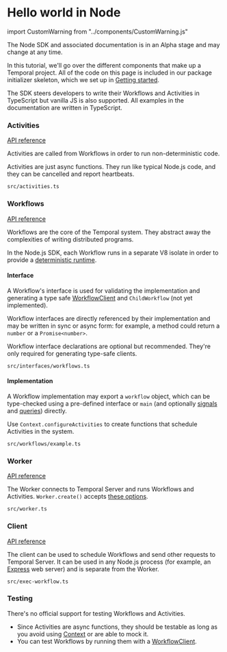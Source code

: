 # Hello world in Node

import CustomWarning from "../components/CustomWarning.js"

<CustomWarning>

The Node SDK and associated documentation is in an Alpha stage and may change at any time.

</CustomWarning>

In this tutorial, we'll go over the different components that make up a Temporal project.
All of the code on this page is included in our package initializer skeleton, which we set up in [Getting started](/docs/node/getting-started).

The SDK steers developers to write their Workflows and Activities in TypeScript but vanilla JS is also supported. All examples in the documentation are written in TypeScript.

### Activities

[API reference](https://nodejs.temporal.io/api/namespaces/activity)

Activities are called from Workflows in order to run non-deterministic code.

Activities are just async functions. They run like typical Node.js code, and they can be cancelled and report heartbeats.

`src/activities.ts`

<!--SNIPSTART nodejs-hello-activity {"enable_source_link": false}-->
<!--SNIPEND-->

### Workflows

[API reference](https://nodejs.temporal.io/api/namespaces/workflow)

Workflows are the core of the Temporal system. They abstract away the complexities of writing distributed programs.

In the Node.js SDK, each Workflow runs in a separate V8 isolate in order to provide a [deterministic runtime](/docs/node/determinism).

#### Interface

A Workflow's interface is used for validating the implementation and generating a type safe [WorkflowClient](https://nodejs.temporal.io/api/interfaces/client.workflowclient) and `ChildWorkflow` (not yet implemented).

Workflow interfaces are directly referenced by their implementation and may be written in sync or async form: for example, a method could return a `number` or a `Promise<number>`.

Workflow interface declarations are optional but recommended. They're only required for generating type-safe clients.

`src/interfaces/workflows.ts`

<!--SNIPSTART nodejs-hello-workflow-interface {"enable_source_link": false}-->
<!--SNIPEND-->

#### Implementation

A Workflow implementation may export a `workflow` object, which can be type-checked using a pre-defined interface or `main` (and optionally [signals](signals) and [queries](queries)) directly.

Use `Context.configureActivities` to create functions that schedule Activities in the system.

`src/workflows/example.ts`

<!--SNIPSTART nodejs-hello-workflow {"enable_source_link": false}-->
<!--SNIPEND-->

### Worker

[API reference](https://nodejs.temporal.io/api/namespaces/worker)

The Worker connects to Temporal Server and runs Workflows and Activities.
`Worker.create()` accepts [these options](https://nodejs.temporal.io/api/interfaces/worker.workeroptions).

`src/worker.ts`

<!--SNIPSTART nodejs-hello-worker {"enable_source_link": false}-->
<!--SNIPEND-->

### Client

[API reference](https://nodejs.temporal.io/api/namespaces/client)

The client can be used to schedule Workflows and send other requests to Temporal Server.
It can be used in any Node.js process (for example, an [Express](https://expressjs.com/) web server) and is separate from the Worker.

`src/exec-workflow.ts`

<!--SNIPSTART nodejs-hello-client {"enable_source_link": false}-->
<!--SNIPEND-->

### Testing

There's no official support for testing Workflows and Activities.

- Since Activities are async functions, they should be testable as long as you avoid using [Context](https://nodejs.temporal.io/api/classes/activity.context) or are able to mock it.
- You can test Workflows by running them with a [WorkflowClient](https://nodejs.temporal.io/api/classes/client.workflowclient).
